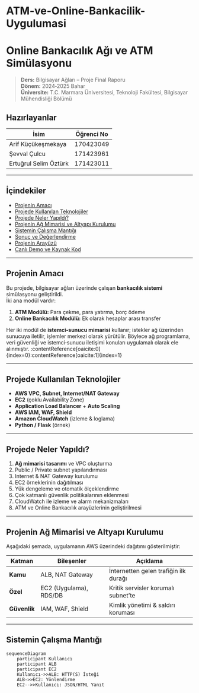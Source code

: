 # ATM-ve-Online-Bankacilik-Uygulumasi
# Online Bankacılık Ağı ve ATM Simülasyonu

> **Ders:** Bilgisayar Ağları – Proje Final Raporu  
> **Dönem:** 2024‑2025 Bahar  
> **Üniversite:** T.C. Marmara Üniversitesi, Teknoloji Fakültesi, Bilgisayar Mühendisliği Bölümü

## Hazırlayanlar

| İsim | Öğrenci No |
| ---- | ---------- |
| Arif Küçükeşmekaya | 170423049 |
| Şevval Çulcu | 171423961 |
| Ertuğrul Selim Öztürk | 171423011 |

---

## İçindekiler
- [Projenin Amacı](#projenin-amacı)
- [Projede Kullanılan Teknolojiler](#projede-kullanılan-teknolojiler)
- [Projede Neler Yapıldı?](#projede-neler-yapıldı)
- [Projenin Ağ Mimarisi ve Altyapı Kurulumu](#projenin-ağ-mimarisi-ve-altyapı-kurulumu)
- [Sistemin Çalışma Mantığı](#sistemin-çalışma-mantığı)
- [Sonuç ve Değerlendirme](#sonuç-ve-değerlendirme)
- [Projenin Arayüzü](#projenin-arayüzü)
- [Canlı Demo ve Kaynak Kod](#canlı-demo-ve-kaynak-kod)

---

## Projenin Amacı
Bu projede, bilgisayar ağları üzerinde çalışan **bankacılık sistemi** simülasyonu geliştirildi.  
İki ana modül vardır:

1. **ATM Modülü:** Para çekme, para yatırma, borç ödeme  
2. **Online Bankacılık Modülü:** Ek olarak hesaplar arası transfer

Her iki modül de **istemci‑sunucu mimarisi** kullanır; istekler ağ üzerinden sunucuya iletilir, işlemler merkezi olarak yürütülir. Böylece ağ programlama, veri güvenliği ve istemci‑sunucu iletişimi konuları uygulamalı olarak ele alınmıştır. :contentReference[oaicite:0]{index=0}:contentReference[oaicite:1]{index=1}

---

## Projede Kullanılan Teknolojiler
- **AWS VPC, Subnet, Internet/NAT Gateway**
- **EC2** (çoklu Availability Zone)
- **Application Load Balancer** + **Auto Scaling**
- **AWS IAM, WAF, Shield**
- **Amazon CloudWatch** (izleme & loglama)
- **Python / Flask** (örnek)  
  <!-- ihtiyaç duyduğun dil/çatıları buraya ekleyebilirsin -->

---

## Projede Neler Yapıldı?
1. **Ağ mimarisi tasarımı** ve VPC oluşturma  
2. Public / Private subnet yapılandırması  
3. Internet & NAT Gateway kurulumu  
4. EC2 örneklerinin dağıtılması  
5. Yük dengeleme ve otomatik ölçeklendirme  
6. Çok katmanlı güvenlik politikalarının eklenmesi  
7. CloudWatch ile izleme ve alarm mekanizmaları  
8. ATM ve Online Bankacılık arayüzlerinin geliştirilmesi

---

## Projenin Ağ Mimarisi ve Altyapı Kurulumu
Aşağıdaki şemada, uygulamanın AWS üzerindeki dağıtımı gösterilmiştir:

<!-- görsel: aws_mimari.png -->

| Katman | Bileşenler | Açıklama |
| ------ | ---------- | -------- |
| **Kamu** | ALB, NAT Gateway | İnternetten gelen trafiğin ilk durağı |
| **Özel** | EC2 (Uygulama), RDS/DB | Kritik servisler korumalı subnet’te |
| **Güvenlik** | IAM, WAF, Shield | Kimlik yönetimi & saldırı koruması |

---

## Sistemin Çalışma Mantığı
```mermaid
sequenceDiagram
    participant Kullanıcı
    participant ALB
    participant EC2
    Kullanıcı->>ALB: HTTP(S) İsteği
    ALB->>EC2: Yönlendirme
    EC2-->>Kullanıcı: JSON/HTML Yanıt
